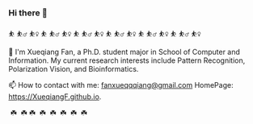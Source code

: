### Hi there 👋
 
⛹️ ⛹️‍♂️ ⛹️‍♀️ ⛹️ ⛹️‍♂️ ⛹️‍♀️ ⛹️ ⛹️‍♂️ ⛹️‍♀️ ⛹️ ⛹️‍♂️ ⛹️‍♀️ ⛹️ ⛹️‍♂️ ⛹️‍♀️ ⛹️ ⛹️‍♂️ ⛹️‍♀️


🔭 I'm Xueqiang Fan, a Ph.D. student major in School of Computer and Information. 
My current research interests include Pattern Recognition, Polarization Vision, and Bioinformatics.

📫 How to contact with me: fanxueqqqiang@gmail.com 
   HomePage: https://XueqiangF.github.io.

️ ☘️ ️ ☘️  ️☘️ ️ ☘️ ️ ☘️ ️ ☘️ ️ ☘️ ️ ☘️
